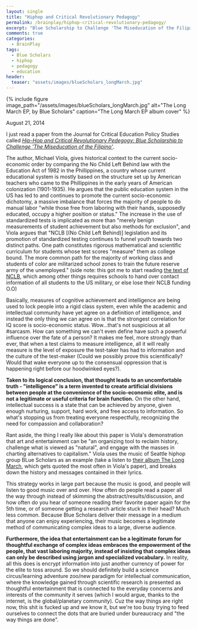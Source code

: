 ```yaml
---
layout: single
title: "Hiphop and Critical Revolutionary Pedagogy"
permalink: /brainplay/hiphop-critical-revolutionary-pedagogy/
excerpt: "Blue Scholarship to Challenge 'The Miseducation of the Filipino'"
comments: true
categories:
  - BrainPlay
tags:
  - Blue Scholars
  - hiphop
  - pedagogy
  - education
header:
  teaser: "assets/images/blueScholars_longMarch.jpg"
---
```


{% include figure image_path="/assets/images/blueScholars_longMarch.jpg" alt="The Long March EP, by Blue Scholars" caption="The Long March EP album cover" %}

August 21, 2014

I just read a paper from the Journal for Critical Education Policy Studies called <a href="http://www.jceps.com/wp-content/uploads/PDFs/04-2-08.pdf">*Hip-Hop and Critical Revolutionary Pedegogy: Blue Scholarship to Challenge 'The Miseducation of the Filipino'*</a>. 

The author, Michael Viola, gives historical context to the current socio-economic order by comparing the No Child Left Behind law with the Education Act of 1982 in the Phillippines, a country whose current educational system is mostly based on the structure set up by American teachers who came to the Phillippines in the early years of American colonization (1901-1935). He argues that the public education system in the US has led to and continues to promote the current socio-economic dichotomy, a massive imbalance that forces the majority of people to do manual labor "while those free from laboring with their hands, supposedly educated, occupy a higher position or status." The increase in the use of standardized tests is implicated as more than "merely benign measurements of student achievement but also methods for exclusion", and Viola argues that "NCLB [(No Child Left Behind)] legislation and its promotion of standardized testing continues to funnel youth towards two distinct paths. One path constitutes rigorous mathematical and scientific curriculum for students whose test scores "measure" them as college bound. The more common path for the majority of working class and students of color are militarized school zones to train the future reserve army of the unemployed." (side note: this got me to start reading <a href="https://www.congress.gov/bill/107th-congress/house-bill/1/text">the text of NCLB</a>, which among other things requires schools to hand over contact information of all students to the US military, or else lose their NCLB funding O.O)

Basically, measures of cognitive achievement and intelligence are being used to lock people into a rigid class system, even while the academic and intellectual community have yet agree on a definition of intelligence, and instead the only thing we can agree on is that the strongest correlation for IQ score is socio-economic status. Wow...that's not suspicious at all #sarcasm. How can something we can't even define have such a powerful influence over the fate of a person? It makes me feel, more strongly than ever, that when a test claims to measure intelligence, all it will really measure is the level of exposure the test-taker has had to information and the culture of the test-maker (Could we possibly prove this scientifically? Would that wake everyone up to the consensual oppression that is happening right before our hoodwinked eyes?). 

**Taken to its logical conclusion, that thought leads to an uncomfortable truth - "intelligence" is a term invented to create artificial divisions between people at the convenience of the socio-economic elite, and is not a legitimate or useful criteria for brain function.** On the other hand, intellectual success is a state that can be achieved by anyone, given enough nurturing, support, hard work, and free access to information. So what's stopping us from treating everyone respectfully, recognizing the need for compassion and collaboration?

Rant aside, the thing I really like about this paper is Viola's demonstration that art and entertainment can be "an organizing tool to reclaim history, challenge what is viewed as "natural", and engage with the masses in charting alternatives to capitalism." Viola uses the music of Seattle hiphop group BLue Scholars as an example (take a listen to <a href="https://youtu.be/e6baGauWYQg">their album The Long March</a>, which gets quoted the most often in Viola's paper), and breaks down the history and messages contained in their lyrics. 

This strategy works in large part because the music is good, and people will listen to good music over and over. How often do people read a paper all the way through instead of skimming the abstract/results/discussion, and how often do you hear of someone reading their favorite paper again for the 5th time, or of someone getting a research article stuck in their head? Much less common. Because Blue Scholars deliver their message in a medium that anyone can enjoy experiencing, their music becomes a legitimate method of communicating complex ideas to a large, diverse audience. 

**Furthermore, the idea that entertainment can be a legitimate forum for thoughtful exchange of complex ideas embraces the empowerment of the people, that vast laboring majority, instead of insisting that complex ideas can only be described using jargon and specialized vocabulary.** In reality, all this does is encrypt information into just another currency of power for the elite to toss around. So we should definitely build a science circus/learning adventure zoo/new paradigm for intellectual communication, where the knowledge gained through scientific research is presented as thoughtful entertainment that is connected to the everyday concerns and interests of the community it serves (which I would argue, thanks to the internet, is the global/planetary community). Cuz the way things are right now, this shit is fucked up and we know it, but we're too busy trying to feed ourselves to connect the dots that are buried under bureaucracy and "the way things are done". 


